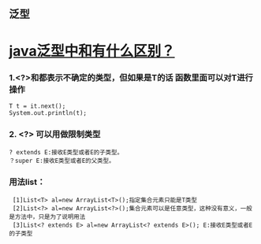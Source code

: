 ## 泛型

# [java泛型中和有什么区别？](https://www.cnblogs.com/Vcanccc/p/5701351.html)

### 1.<?>和<T>都表示不确定的类型，但如果是T的话 函数里面可以对T进行操作 

```
T t = it.next();
System.out.println(t);
```

### 2. <?> 可以用做限制类型

```
? extends E:接收E类型或者E的子类型。
？super E:接收E类型或者E的父类型。
```

### 用法list：

```
 [1]List<T> al=new ArrayList<T>();指定集合元素只能是T类型  
 [2]List<?> al=new ArrayList<?>();集合元素可以是任意类型，这种没有意义，一般是方法中，只是为了说明用法 
 [3]List<? extends E> al=new ArrayList<? extends E>(); E:接收E类型或者E的子类型
```

